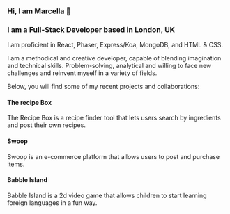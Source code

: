 ### Hi, I am Marcella 👋

<!--
**marjory23/marjory23** is a ✨ _special_ ✨ repository because its `README.md` (this file) appears on your GitHub profile.

Here are some ideas to get you started:

- 🔭 I’m currently working on ...
- 🌱 I’m currently learning ...
- 👯 I’m looking to collaborate on ...
- 🤔 I’m looking for help with ...
- 💬 Ask me about ...
- 📫 How to reach me: ...
- 😄 Pronouns: ...
- ⚡ Fun fact: ...
-->

### I am a Full-Stack Developer based in London, UK

I am proficient in React, Phaser, Express/Koa, MongoDB, and HTML & CSS.

I am a methodical and creative developer, capable of blending imagination and technical skills. Problem-solving, analytical and willing to face new challenges and reinvent myself in a variety of fields.

Below, you will find some of my recent projects and collaborations:

#### The recipe Box

The Recipe Box is a recipe finder tool that lets users search by ingredients and post their own recipes.

#### Swoop

Swoop is an e-commerce platform that allows users to post and purchase items. 

#### Babble Island

Babble Island is a 2d video game that allows children to start learning foreign languages in a fun way.
